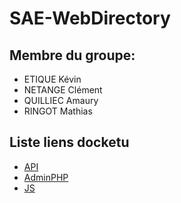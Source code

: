 # SAE-WebDirectory

## Membre du groupe: 

- ETIQUE Kévin
- NETANGE Clément
- QUILLIEC Amaury
- RINGOT Mathias

## Liste liens docketu

- [API](http://docketu.iutnc.univ-lorraine.fr:43000/api/services)
- [AdminPHP](http://docketu.iutnc.univ-lorraine.fr:43001/)
- [JS](http://docketu.iutnc.univ-lorraine.fr:43002/)
